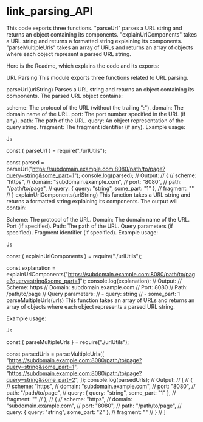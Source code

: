 # link_parsing_API
This code exports three functions. "parseUrl" parses a URL string and returns an object containing its components. "explainUrlComponents" takes a URL string and returns a formatted string explaining its components. "parseMultipleUrls" takes an array of URLs and returns an array of objects where each object represent a parsed URL string.

Here is the Readme, which explains the code and its exports:

URL Parsing
This module exports three functions related to URL parsing.

parseUrl(urlString)
Parses a URL string and returns an object containing its components. The parsed URL object contains:

scheme: The protocol of the URL (without the trailing ":").
domain: The domain name of the URL.
port: The port number specified in the URL (if any).
path: The path of the URL.
query: An object representation of the query string.
fragment: The fragment identifier (if any).
Example usage:

Js


const { parseUrl } = require("./urlUtils");

const parsed = parseUrl("https://subdomain.example.com:8080/path/to/page?query=string&some_part=1");
console.log(parsed);
// Output:
// {
//   scheme: "https",
//   domain: "subdomain.example.com",
//   port: "8080",
//   path: "/path/to/page",
//   query: { query: "string", some_part: "1" },
//   fragment: ""
// }
explainUrlComponents(urlString)
This function takes a URL string and returns a formatted string explaining its components. The output will contain:

Scheme: The protocol of the URL.
Domain: The domain name of the URL.
Port (if specified).
Path: The path of the URL.
Query parameters (if specified).
Fragment identifier (if specified).
Example usage:

Js


const { explainUrlComponents } = require("./urlUtils");

const explanation = explainUrlComponents("https://subdomain.example.com:8080/path/to/page?query=string&some_part=1");
console.log(explanation);
// Output:
// Scheme: https
// Domain: subdomain.example.com
// Port: 8080
// Path: /path/to/page
// Query parameters:
// - query: string
// - some_part: 1
parseMultipleUrls(urls)
This function takes an array of URLs and returns an array of objects where each object represents a parsed URL string.

Example usage:

Js


const { parseMultipleUrls } = require("./urlUtils");

const parsedUrls = parseMultipleUrls([
  "https://subdomain.example.com:8080/path/to/page?query=string&some_part=1",
  "https://subdomain.example.com:8080/path/to/page?query=string&some_part=2",
]);
console.log(parsedUrls);
// Output:
// [
//   {
//     scheme: "https",
//     domain: "subdomain.example.com",
//     port: "8080",
//     path: "/path/to/page",
//     query: { query: "string", some_part: "1" },
//     fragment: ""
//   },
//   {
//     scheme: "https",
//     domain: "subdomain.example.com",
//     port: "8080",
//     path: "/path/to/page",
//     query: { query: "string", some_part: "2" },
//     fragment: ""
//   }
// ]
